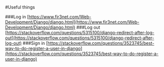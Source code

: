 #Useful things

###Log in
[https://www.fir3net.com/Web-Development/Django/django.html](https://www.fir3net.com/Web-Development/Django/django.html)
###Log out
[https://stackoverflow.com/questions/5315100/django-redirect-after-log-out](https://stackoverflow.com/questions/5315100/django-redirect-after-log-out)
###Sign in
[https://stackoverflow.com/questions/3523745/best-way-to-do-register-a-user-in-django](https://stackoverflow.com/questions/3523745/best-way-to-do-register-a-user-in-django)
